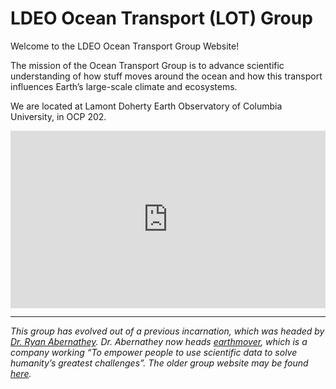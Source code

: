 # LDEO Ocean Transport (LOT) Group

Welcome to the LDEO Ocean Transport Group Website!

The mission of the Ocean Transport Group is to advance scientific understanding of how stuff moves around the ocean and how this transport influences Earth’s large-scale climate and ecosystems.

We are located at Lamont Doherty Earth Observatory of Columbia University, in OCP 202.


<div style="padding:56.25% 0 0 0;position:relative;"><iframe src="https://player.vimeo.com/video/805376378?badge=0&amp;autopause=0&amp;player_id=0&amp;app_id=58479" frameborder="0" allow="autoplay; fullscreen; picture-in-picture; clipboard-write; encrypted-media" style="position:absolute;top:0;left:0;width:100%;height:100%;" title="movie_full_gradb_noboxes.mp4"></iframe></div><script src="https://player.vimeo.com/api/player.js"></script>

---

*This group has evolved out of a previous incarnation, which was headed by [Dr. Ryan Abernathey](https://www.linkedin.com/in/ryan-abernathey-32a70652). Dr. Abernathey now heads [earthmover](https://earthmover.io/), which is a company working “To empower people to use scientific data to solve humanity’s greatest challenges”. The older group website may be found [here](https://ocean-transport.github.io/ocean-transport-old/).*